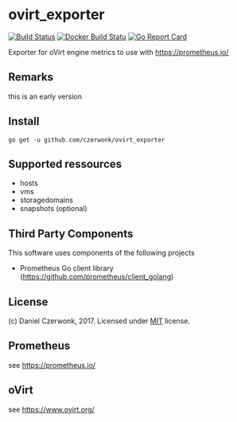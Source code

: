 # ovirt_exporter
[![Build Status](https://travis-ci.org/czerwonk/ovirt_exporter.svg)](https://travis-ci.org/czerwonk/ovirt_exporter)
[![Docker Build Statu](https://img.shields.io/docker/build/czerwonk/ovirt_exporter.svg)](https://hub.docker.com/r/czerwonk/ovirt_exporter/builds)
[![Go Report Card](https://goreportcard.com/badge/github.com/czerwonk/ovirt_exporter)](https://goreportcard.com/report/github.com/czerwonk/ovirt_exporter)

Exporter for oVirt engine metrics to use with https://prometheus.io/

## Remarks
this is an early version

## Install
```
go get -u github.com/czerwonk/ovirt_exporter
```

## Supported ressources
* hosts
* vms
* storagedomains
* snapshots (optional)

## Third Party Components
This software uses components of the following projects
* Prometheus Go client library (https://github.com/prometheus/client_golang)

## License
(c) Daniel Czerwonk, 2017. Licensed under [MIT](LICENSE) license.

## Prometheus
see https://prometheus.io/

## oVirt
see https://www.ovirt.org/
